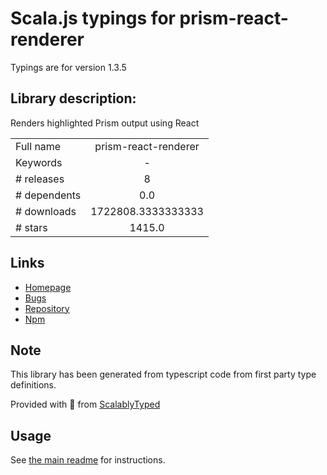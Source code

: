 
# Scala.js typings for prism-react-renderer

Typings are for version 1.3.5

## Library description:
Renders highlighted Prism output using React

|                    |                 |
| ------------------ | :-------------: |
| Full name          | prism-react-renderer |
| Keywords           | - |
| # releases         | 8 |
| # dependents       | 0.0 |
| # downloads        | 1722808.3333333333 |
| # stars            | 1415.0 |

## Links
- [Homepage](https://github.com/FormidableLabs/prism-react-renderer#readme)
- [Bugs](https://github.com/FormidableLabs/prism-react-renderer/issues)
- [Repository](https://github.com/FormidableLabs/prism-react-renderer)
- [Npm](https://www.npmjs.com/package/prism-react-renderer)
    


## Note
This library has been generated from typescript code from first party type definitions.

Provided with :purple_heart: from [ScalablyTyped](https://github.com/oyvindberg/ScalablyTyped)

## Usage
See [the main readme](../../readme.md) for instructions.


